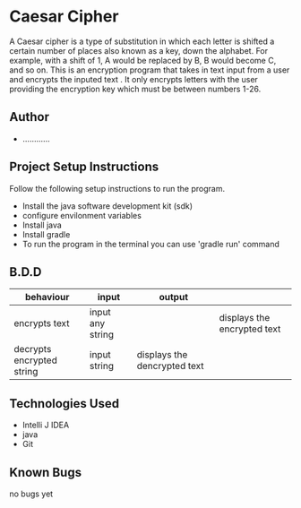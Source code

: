 # Caesar Cipher
A Caesar cipher is a type of substitution in which each letter is shifted a certain number of places also known as a key, down the alphabet.  For example, with a shift of 1, A would be replaced by B, B would become C, and so on. This is an encryption program that takes in text input from a user and encrypts the inputed text . It only encrypts letters with the user providing the encryption key which must be between numbers 1-26. 

## Author
* ............

## Project Setup Instructions
Follow the following setup instructions to run the program.
* Install the java software development kit (sdk)
* configure envilonment variables
* Install java
* Install gradle
* To run the program in the terminal you can use 'gradle run' command

## B.D.D


|behaviour   | input  |  output |   |
|---|---|---|---|
| encrypts text|input any string|  | displays the encrypted text  |
| decrypts encrypted string| input string | displays the dencrypted text   |


## Technologies Used
* Intelli J IDEA
* java
* Git



## Known Bugs
no bugs yet



